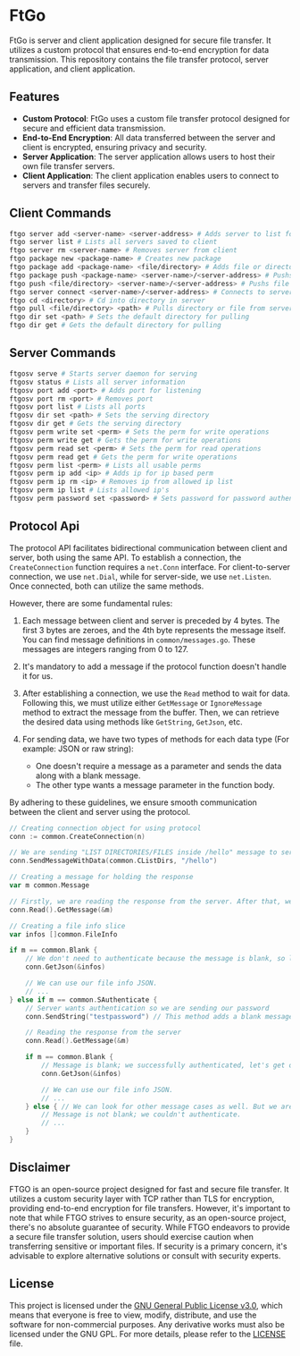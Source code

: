 # FtGo
FtGo is server and client application designed for secure file transfer. It utilizes a custom protocol that ensures end-to-end encryption for data transmission. This repository contains the file transfer protocol, server application, and client application.

## Features
- **Custom Protocol**: FtGo uses a custom file transfer protocol designed for secure and efficient data transmission.
- **End-to-End Encryption**: All data transferred between the server and client is encrypted, ensuring privacy and security.
- **Server Application**: The server application allows users to host their own file transfer servers.
- **Client Application**: The client application enables users to connect to servers and transfer files securely.

## Client Commands
```bash
ftgo server add <server-name> <server-address> # Adds server to list for using again
ftgo server list # Lists all servers saved to client
ftgo server rm <server-name> # Removes server from client
ftgo package new <package-name> # Creates new package
ftgo package add <package-name> <file/directory> # Adds file or directory to package
ftgo package push <package-name> <server-name>/<server-address> # Pushs package to server
ftgo push <file/directory> <server-name>/<server-address> # Pushs file or directory to server
ftgo server connect <server-name>/<server-address> # Connects to server and lists all files and directories
ftgo cd <directory> # Cd into directory in server
ftgo pull <file/directory> <path> # Pulls directory or file from server to path (if path blank it will pull to default dir)
ftgo dir set <path> # Sets the default directory for pulling
ftgo dir get # Gets the default directory for pulling
```
## Server Commands
```bash
ftgosv serve # Starts server daemon for serving
ftgosv status # Lists all server information
ftgosv port add <port> # Adds port for listening
ftgosv port rm <port> # Removes port
ftgosv port list # Lists all ports
ftgosv dir set <path> # Sets the serving directory
ftgosv dir get # Gets the serving directory
ftgosv perm write set <perm> # Sets the perm for write operations
ftgosv perm write get # Gets the perm for write operations
ftgosv perm read set <perm> # Sets the perm for read operations
ftgosv perm read get # Gets the perm for write operations
ftgosv perm list <perm> # Lists all usable perms
ftgosv perm ip add <ip> # Adds ip for ip based perm
ftgosv perm ip rm <ip> # Removes ip from allowed ip list
ftgosv perm ip list # Lists allowed ip's
ftgosv perm password set <password> # Sets password for password authentication perm
```
## Protocol Api
The protocol API facilitates bidirectional communication between client and server, both using the same API. To establish a connection, the `CreateConnection` function requires a `net.Conn` interface. For client-to-server connection, we use `net.Dial`, while for server-side, we use `net.Listen`. Once connected, both can utilize the same methods.

However, there are some fundamental rules:

1. Each message between client and server is preceded by 4 bytes. The first 3 bytes are zeroes, and the 4th byte represents the message itself. You can find message definitions in `common/messages.go`. These messages are integers ranging from 0 to 127.
   
2. It's mandatory to add a message if the protocol function doesn't handle it for us.

3. After establishing a connection, we use the `Read` method to wait for data. Following this, we must utilize either `GetMessage` or `IgnoreMessage` method to extract the message from the buffer. Then, we can retrieve the desired data using methods like `GetString`, `GetJson`, etc.

4. For sending data, we have two types of methods for each data type (For example: JSON or raw string):
   - One doesn't require a message as a parameter and sends the data along with a blank message.
   - The other type wants a message parameter in the function body.

By adhering to these guidelines, we ensure smooth communication between the client and server using the protocol.

```go
// Creating connection object for using protocol
conn := common.CreateConnection(n)

// We are sending "LIST DIRECTORIES/FILES inside /hello" message to server
conn.SendMessageWithData(common.CListDirs, "/hello")

// Creating a message for holding the response
var m common.Message

// Firstly, we are reading the response from the server. After that, we are extracting the message to our message holder.
conn.Read().GetMessage(&m)

// Creating a file info slice
var infos []common.FileInfo

if m == common.Blank {
    // We don't need to authenticate because the message is blank, so let's directly extract JSON.
    conn.GetJson(&infos)

    // We can use our file info JSON.
    // ...
} else if m == common.SAuthenticate {
    // Server wants authentication so we are sending our password
    conn.SendString("testpassword") // This method adds a blank message for us; we don't need to pass any message.

    // Reading the response from the server
    conn.Read().GetMessage(&m)

    if m == common.Blank {
        // Message is blank; we successfully authenticated, let's get our file infos.
        conn.GetJson(&infos)

        // We can use our file info JSON.
        // ...
    } else { // We can look for other message cases as well. But we are skipping in tutorial
        // Message is not blank; we couldn't authenticate.
        // ...
    }
}
```

## Disclaimer
FTGO is an open-source project designed for fast and secure file transfer. It utilizes a custom security layer with TCP rather than TLS for encryption, providing end-to-end encryption for file transfers. However, it's important to note that while FTGO strives to ensure security, as an open-source project, there's no absolute guarantee of security. While FTGO endeavors to provide a secure file transfer solution, users should exercise caution when transferring sensitive or important files. If security is a primary concern, it's advisable to explore alternative solutions or consult with security experts.

## License

This project is licensed under the [GNU General Public License v3.0](LICENSE), which means that everyone is free to view, modify, distribute, and use the software for non-commercial purposes. Any derivative works must also be licensed under the GNU GPL. For more details, please refer to the [LICENSE](LICENSE) file.
